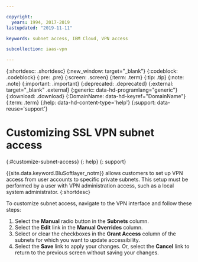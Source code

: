 ```yaml
---

copyright:
  years: 1994, 2017-2019
lastupdated: "2019-11-11"

keywords: subnet access, IBM Cloud, VPN access

subcollection: iaas-vpn

---
```


{:shortdesc: .shortdesc}
{:new_window: target="_blank"}
{:codeblock: .codeblock}
{:pre: .pre}
{:screen: .screen}
{:term: .term}
{:tip: .tip}
{:note: .note}
{:important: .important}
{:deprecated: .deprecated}
{:external: target="_blank" .external}
{:generic: data-hd-programlang="generic"}
{:download: .download}
{:DomainName: data-hd-keyref="DomainName"}
{:term: .term}
{:help: data-hd-content-type='help'}
{:support: data-reuse='support'}

# Customizing SSL VPN subnet access
{:#customize-subnet-access}
{: help}
{: support}

{{site.data.keyword.BluSoftlayer_notm}} allows customers to set up VPN access from user accounts to specific private subnets. This setup must be performed by a user with VPN administration access, such as a local system administrator.
{:shortdesc}

To customize subnet access, navigate to the VPN interface and follow these steps:

1. Select the **Manual** radio button in the **Subnets** column.
2. Select the **Edit** link in the **Manual Overrides** column.
3. Select or clear the checkboxes in the **Grant Access** column of the subnets for which you want to update accessibility.
4. Select the **Save** link to apply your changes. Or, select the **Cancel** link to return to the previous screen without saving your changes.
